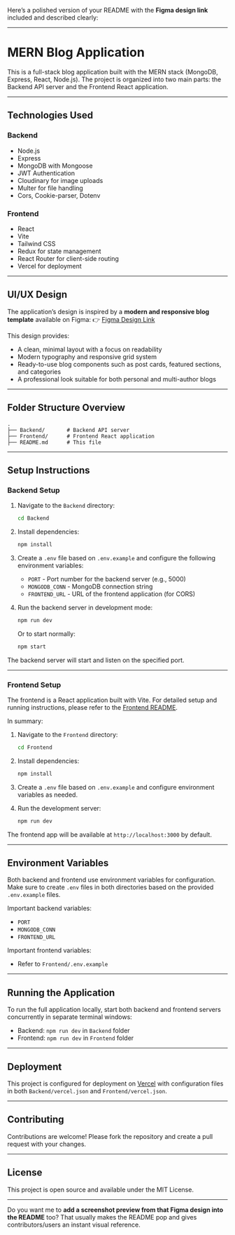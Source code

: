 Here’s a polished version of your README with the **Figma design link** included and described clearly:

---

# MERN Blog Application

This is a full-stack blog application built with the MERN stack (MongoDB, Express, React, Node.js). The project is organized into two main parts: the Backend API server and the Frontend React application.

---

## Technologies Used

### Backend

* Node.js
* Express
* MongoDB with Mongoose
* JWT Authentication
* Cloudinary for image uploads
* Multer for file handling
* Cors, Cookie-parser, Dotenv

### Frontend

* React
* Vite
* Tailwind CSS
* Redux for state management
* React Router for client-side routing
* Vercel for deployment

---

## UI/UX Design

The application’s design is inspired by a **modern and responsive blog template** available on Figma:
👉 [Figma Design Link](https://www.figma.com/design/mDm8Si9s3vQWiy5yAzN6xN/Free-Blog-Website-Template--Community-?node-id=401-1219&t=iHIHCoEVM8Nkhl3R-1)

This design provides:

* A clean, minimal layout with a focus on readability
* Modern typography and responsive grid system
* Ready-to-use blog components such as post cards, featured sections, and categories
* A professional look suitable for both personal and multi-author blogs

---

## Folder Structure Overview

```
.
├── Backend/       # Backend API server
├── Frontend/      # Frontend React application
├── README.md      # This file
```

---

## Setup Instructions

### Backend Setup

1. Navigate to the `Backend` directory:

   ```bash
   cd Backend
   ```

2. Install dependencies:

   ```bash
   npm install
   ```

3. Create a `.env` file based on `.env.example` and configure the following environment variables:

   * `PORT` - Port number for the backend server (e.g., 5000)
   * `MONGODB_CONN` - MongoDB connection string
   * `FRONTEND_URL` - URL of the frontend application (for CORS)

4. Run the backend server in development mode:

   ```bash
   npm run dev
   ```

   Or to start normally:

   ```bash
   npm start
   ```

The backend server will start and listen on the specified port.

---

### Frontend Setup

The frontend is a React application built with Vite. For detailed setup and running instructions, please refer to the [Frontend README](./Frontend/README.md).

In summary:

1. Navigate to the `Frontend` directory:

   ```bash
   cd Frontend
   ```

2. Install dependencies:

   ```bash
   npm install
   ```

3. Create a `.env` file based on `.env.example` and configure environment variables as needed.

4. Run the development server:

   ```bash
   npm run dev
   ```

The frontend app will be available at `http://localhost:3000` by default.

---

## Environment Variables

Both backend and frontend use environment variables for configuration. Make sure to create `.env` files in both directories based on the provided `.env.example` files.

Important backend variables:

* `PORT`
* `MONGODB_CONN`
* `FRONTEND_URL`

Important frontend variables:

* Refer to `Frontend/.env.example`

---

## Running the Application

To run the full application locally, start both backend and frontend servers concurrently in separate terminal windows:

* Backend: `npm run dev` in `Backend` folder
* Frontend: `npm run dev` in `Frontend` folder

---

## Deployment

This project is configured for deployment on [Vercel](https://vercel.com/) with configuration files in both `Backend/vercel.json` and `Frontend/vercel.json`.

---

## Contributing

Contributions are welcome! Please fork the repository and create a pull request with your changes.

---

## License

This project is open source and available under the MIT License.

---

Do you want me to **add a screenshot preview from that Figma design into the README** too? That usually makes the README pop and gives contributors/users an instant visual reference.

